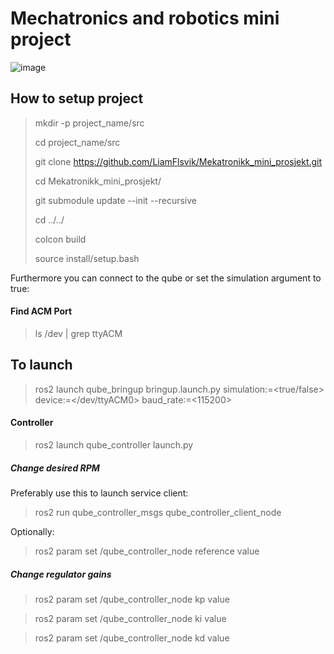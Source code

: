 # Mechatronics and robotics mini project
![image](https://github.com/user-attachments/assets/3586e122-58a5-49c4-9915-2eee1f8963b8)


## How to setup project
> mkdir -p project_name/src
>
> cd project_name/src
>
> git clone https://github.com/LiamFlsvik/Mekatronikk_mini_prosjekt.git
>
> cd Mekatronikk_mini_prosjekt/
>
> git submodule update --init --recursive
>
> cd ../../
>
> colcon build
>
> source install/setup.bash

Furthermore you can connect to the qube or set the simulation argument to true:

#### Find ACM Port
> ls /dev | grep ttyACM

## To launch
> ros2 launch qube_bringup bringup.launch.py simulation:=<true/false> device:=</dev/ttyACM0> baud_rate:=<115200>
>
#### Controller
> ros2 launch qube_controller launch.py 

##### Change desired RPM
Preferably use this to launch service client:
> ros2 run qube_controller_msgs qube_controller_client_node

Optionally:
> ros2 param set /qube_controller_node reference value

##### Change regulator gains
> ros2 param set /qube_controller_node kp value

> ros2 param set /qube_controller_node ki value

> ros2 param set /qube_controller_node kd value


